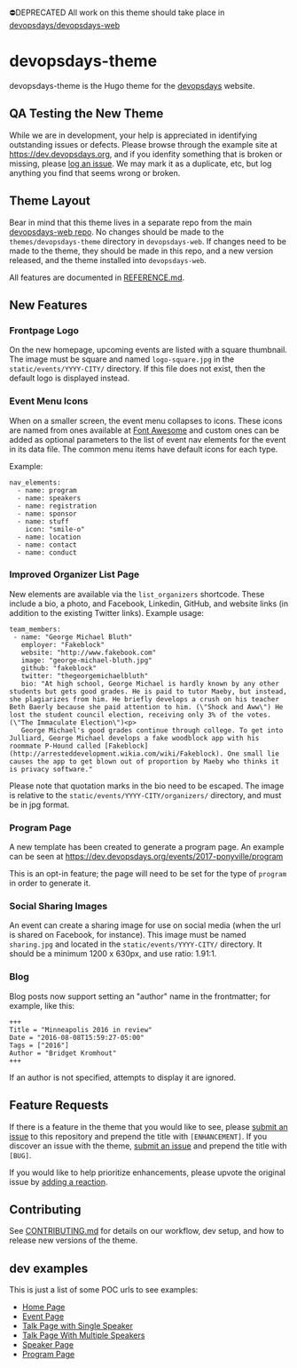 ⛔️DEPRECATED
All work on this theme should take place in [devopsdays/devopsdays-web](https://github.com/devopsdays/devopsdays-web)

# devopsdays-theme

devopsdays-theme is the Hugo theme for the [devopsdays](https://www.devopsdays.org) website.

## QA Testing the New Theme
While we are in development, your help is appreciated in identifying outstanding issues or defects. Please browse through the example site at https://dev.devopsdays.org, and if you idenfity something that is broken or missing, please [log an issue](https://github.com/devopsdays/devopsdays-theme/issues). We may mark it as a duplicate, etc, but log anything you find that seems wrong or broken.

## Theme Layout
Bear in mind that this theme lives in a separate repo from the main [devopsdays-web repo](https://github.com/devopsdays/devopsdays-web). No changes should be made to the `themes/devopsdays-theme` directory in `devopsdays-web`. If changes need to be made to the theme, they should be made in this repo, and a new version released, and the theme installed into `devopsdays-web`.

All features are documented in [REFERENCE.md](https://github.com/devopsdays/devopsdays-theme/blob/master/REFERENCE.md).

## New Features

### Frontpage Logo

On the new homepage, upcoming events are listed with a square thumbnail. The image must be square and named `logo-square.jpg` in the `static/events/YYYY-CITY/` directory. If this file does not exist, then the default logo is displayed instead.

### Event Menu Icons

When on a smaller screen, the event menu collapses to icons. These icons are named from ones available at [Font Awesome](http://fontawesome.io/icons/) and custom ones can be added as optional parameters to the list of event nav elements for the event in its data file. The common menu items have default icons for each type.

Example:

```
nav_elements:
  - name: program
  - name: speakers
  - name: registration
  - name: sponsor
  - name: stuff
    icon: "smile-o"
  - name: location
  - name: contact
  - name: conduct
```

### Improved Organizer List Page
 New elements are available via the `list_organizers` shortcode. These include a bio, a photo, and Facebook, Linkedin, GitHub, and website links (in addition to the existing Twitter links). Example usage:
 ```
 team_members:
  - name: "George Michael Bluth"
    employer: "Fakeblock"
    website: "http://www.fakebook.com"
    image: "george-michael-bluth.jpg"
    github: "fakeblock"
    twitter: "thegeorgemichaelbluth"
    bio: "At high school, George Michael is hardly known by any other students but gets good grades. He is paid to tutor Maeby, but instead, she plagiarizes from him. He briefly develops a crush on his teacher Beth Baerly because she paid attention to him. (\"Shock and Aww\") He lost the student council election, receiving only 3% of the votes. (\"The Immaculate Election\")<p>
    George Michael's good grades continue through college. To get into Julliard, George Michael develops a fake woodblock app with his roommate P-Hound called [Fakeblock](http://arresteddevelopment.wikia.com/wiki/Fakeblock). One small lie causes the app to get blown out of proportion by Maeby who thinks it is privacy software."
```
Please note that quotation marks in the bio need to be escaped. The image is relative to the `static/events/YYYY-CITY/organizers/` directory, and must be in jpg format.

### Program Page
A new template has been created to generate a program page. An example can be seen at https://dev.devopsdays.org/events/2017-ponyville/program

This is an opt-in feature; the page will need to be set for the type of `program` in order to generate it.

### Social Sharing Images
An event can create a sharing image for use on social media (when the url is shared on Facebook, for instance). This image must be named `sharing.jpg` and located in the `static/events/YYYY-CITY/` directory. It should be a minimum 1200 x 630px, and use ratio: 1.91:1.

### Blog
Blog posts now support setting an "author" name in the frontmatter; for example, like this:

```
+++
Title = "Minneapolis 2016 in review"
Date = "2016-08-08T15:59:27-05:00"
Tags = ["2016"]
Author = "Bridget Kromhout"
+++
```

If an author is not specified, attempts to display it are ignored.

## Feature Requests
If there is a feature in the theme that you would like to see, please [submit an issue](https://github.com/devopsdays/devopsdays-theme/issues/new) to this repository and prepend the title with `[ENHANCEMENT]`. If you discover an issue with the theme, [submit an issue](https://github.com/devopsdays/devopsdays-theme/issues/new) and prepend the title with `[BUG]`.

If you would like to help prioritize enhancements, please upvote the original issue by [adding a reaction](https://github.com/blog/2119-add-reactions-to-pull-requests-issues-and-comments).


## Contributing
See [CONTRIBUTING.md](https://github.com/devopsdays/devopsdays-theme/blob/master/CONTRIBUTING.md) for details on our workflow, dev setup, and how to release new versions of the theme.


## dev examples
This is just a list of some POC urls to see examples:
- [Home Page](https://dev.devopsdays.org/)
- [Event Page](https://dev.devopsdays.org/events/2017-ponyville/welcome/)
- [Talk Page with Single Speaker](https://dev.devopsdays.org/events/2017-hoofington/program/twilight-sparkle/)
- [Talk Page With Multiple Speakers](https://dev.devopsdays.org/events/2017-ponyville/program/rainbow-dash/)
- [Speaker Page](https://dev.devopsdays.org/events/2017-ponyville/speakers/fluttershy/)
- [Program Page](https://dev.devopsdays.org/events/2017-ponyville/program/)
